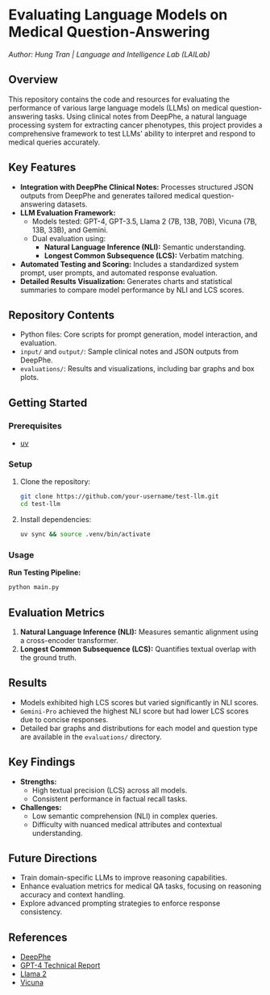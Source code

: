 # **Evaluating Language Models on Medical Question-Answering**

_Author: Hung Tran | Language and Intelligence Lab (LAILab)_

## **Overview**

This repository contains the code and resources for evaluating the performance of various large language models (LLMs) on medical question-answering tasks. Using clinical notes from DeepPhe, a natural language processing system for extracting cancer phenotypes, this project provides a comprehensive framework to test LLMs' ability to interpret and respond to medical queries accurately.

## **Key Features**

- **Integration with DeepPhe Clinical Notes:** Processes structured JSON outputs from DeepPhe and generates tailored medical question-answering datasets.
- **LLM Evaluation Framework:**
  - Models tested: GPT-4, GPT-3.5, Llama 2 (7B, 13B, 70B), Vicuna (7B, 13B, 33B), and Gemini.
  - Dual evaluation using:
    - **Natural Language Inference (NLI):** Semantic understanding.
    - **Longest Common Subsequence (LCS):** Verbatim matching.
- **Automated Testing and Scoring:** Includes a standardized system prompt, user prompts, and automated response evaluation.
- **Detailed Results Visualization:** Generates charts and statistical summaries to compare model performance by NLI and LCS scores.

## **Repository Contents**

- Python files: Core scripts for prompt generation, model interaction, and evaluation.
- `input/` and `output/`: Sample clinical notes and JSON outputs from DeepPhe.
- `evaluations/`: Results and visualizations, including bar graphs and box plots.

## **Getting Started**

### **Prerequisites**

- [uv](https://github.com/astral-sh/uv)

### **Setup**

1. Clone the repository:
   ```bash
   git clone https://github.com/your-username/test-llm.git
   cd test-llm
   ```
2. Install dependencies:
   ```bash
   uv sync && source .venv/bin/activate
   ```

### **Usage**

**Run Testing Pipeline:**

```bash
python main.py
```

## **Evaluation Metrics**

1. **Natural Language Inference (NLI):** Measures semantic alignment using a cross-encoder transformer.
2. **Longest Common Subsequence (LCS):** Quantifies textual overlap with the ground truth.

## **Results**

- Models exhibited high LCS scores but varied significantly in NLI scores.
- `Gemini-Pro` achieved the highest NLI score but had lower LCS scores due to concise responses.
- Detailed bar graphs and distributions for each model and question type are available in the `evaluations/` directory.

## **Key Findings**

- **Strengths:**
  - High textual precision (LCS) across all models.
  - Consistent performance in factual recall tasks.
- **Challenges:**
  - Low semantic comprehension (NLI) in complex queries.
  - Difficulty with nuanced medical attributes and contextual understanding.

## **Future Directions**

- Train domain-specific LLMs to improve reasoning capabilities.
- Enhance evaluation metrics for medical QA tasks, focusing on reasoning accuracy and context handling.
- Explore advanced prompting strategies to enforce response consistency.

## **References**

- [DeepPhe](https://cancerregistry.ucsf.edu/research-tools/deep-phe)
- [GPT-4 Technical Report](https://arxiv.org/abs/2303.08774)
- [Llama 2](https://arxiv.org/abs/2307.09288)
- [Vicuna](https://vicuna.lmsys.org/)

